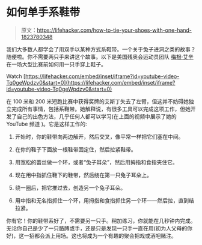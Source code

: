 # 如何单手系鞋带

> 原文：<https://lifehacker.com/how-to-tie-your-shoes-with-one-hand-1823780348>

我们大多数人都学会了用双手以某种方式系鞋带。一个关于兔子进洞之类的故事？随便啦。你不需要两只手来讲这个故事。以下是美国残奥会运动员团队 [梅根·艾辛](https://www.teamusa.org/para-track-and-field/athletes/Megan-Absten) 在一场大型比赛前如何用一只手穿上鞋子。

Watch [https://lifehacker.com/embed/inset/iframe?id=youtube-video-Tq0geWpdzv0&start=0](https://lifehacker.com/embed/inset/iframe?id=youtube-video-Tq0geWpdzv0&start=0) 

在 100 米和 200 米短跑比赛中获得奖牌的艾斯丁失去了左臂，但这并不妨碍她独立完成所有事情，包括系鞋带。她解释说，有很多工具可以完成这项工作，但她开发了自己的出色方法，几乎任何人都可以学习(在上面的视频中展示了她的 YouTube 频道 )。它是这样工作的:

1.  开始时，你的鞋带向两边解开，然后交叉，像平常一样把它们塞在中间。

2.  在你的鞋子下面放一根鞋带固定住，然后拉紧鞋带。

3.  用宽松的蕾丝做一个环，或者“兔子耳朵”，然后用拇指和食指夹住它。

4.  现在用中指抓住鞋下的鞋带，然后绕在第一只兔子耳朵上。

5.  绕一圈后，把它推过去，创造另一个兔子耳朵。

6.  用中指和无名指抓住一个环，用拇指和食指抓住另一个环——然后拉，直到结拉紧。

你有它！你的鞋带系好了，不需要另一只手。稍加练习，你就能在几秒钟内完成。无论你自己是少了一只胳膊或手，还是只是发现一只手一直在用(初为人父母的你好)，这一招都会派上用场。这也将成为一个有趣的聚会把戏或酒吧赌注。